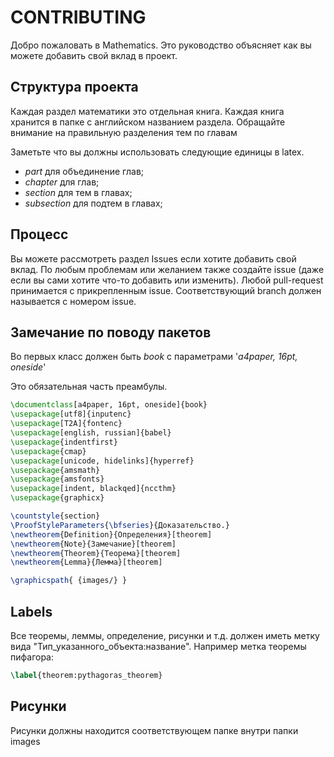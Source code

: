 # CONTRIBUTING

Добро пожаловать в Mathematics. Это руководство объясняет как вы можете добавить
свой вклад в проект.

## Структура проекта

Каждая раздел математики это отдельная книга. Каждая книга хранится в папке с
английском названием раздела. Обращайте внимание на правильную разделения тем по
главам

Заметьте что вы должны использовать следующие единицы в latex.
* *part* для объединение глав;
* *chapter* для глав;
* *section* для тем в главах;
* *subsection* для подтем в главах;

## Процесс

Вы можете рассмотреть раздел Issues если хотите добавить свой вклад. По любым
проблемам или желанием также создайте issue (даже если вы сами хотите что-то
добавить или изменить). Любой pull-request принимается с прикрепленным issue.
Соответствующий branch должен называется с номером issue.

## Замечание по поводу пакетов

Во первых класс должен быть *book* с параметрами '*a4paper, 16pt, oneside*'

Это обязательная часть преамбулы.
~~~latex
\documentclass[a4paper, 16pt, oneside]{book}
\usepackage[utf8]{inputenc}
\usepackage[T2A]{fontenc}
\usepackage[english, russian]{babel}
\usepackage{indentfirst}
\usepackage{cmap}
\usepackage[unicode, hidelinks]{hyperref}
\usepackage{amsmath}
\usepackage{amsfonts}
\usepackage[indent, blackqed]{nccthm}
\usepackage{graphicx}

\countstyle{section}
\ProofStyleParameters{\bfseries}{Доказательство.}
\newtheorem{Definition}{Определения}[theorem]
\newtheorem{Note}{Замечание}[theorem]
\newtheorem{Theorem}{Теорема}[theorem]
\newtheorem{Lemma}{Лемма}[theorem]

\graphicspath{ {images/} }
~~~

## Labels

Все теоремы, леммы, определение, рисунки и т.д. должен иметь метку вида
"Тип_указанного_объекта:название". Например метка теоремы пифагора:
```latex
\label{theorem:pythagoras_theorem}
```

## Рисунки

Рисунки должны находится соответствующем папке внутри папки images
